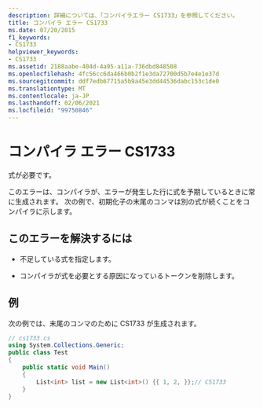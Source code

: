 ```yaml
---
description: 詳細については、「コンパイラエラー CS1733」を参照してください。
title: コンパイラ エラー CS1733
ms.date: 07/20/2015
f1_keywords:
- CS1733
helpviewer_keywords:
- CS1733
ms.assetid: 2188aabe-404d-4a95-a11a-736dbd848508
ms.openlocfilehash: 4fc56cc6da466b0b2f1e3da72700d5b7e4e1e37d
ms.sourcegitcommit: ddf7edb67715a5b9a45e3dd44536dabc153c1de0
ms.translationtype: MT
ms.contentlocale: ja-JP
ms.lasthandoff: 02/06/2021
ms.locfileid: "99750846"
---
```

# <a name="compiler-error-cs1733"></a>コンパイラ エラー CS1733

式が必要です。  
  
 このエラーは、コンパイラが、エラーが発生した行に式を予期しているときに常に生成されます。 次の例で、初期化子の末尾のコンマは別の式が続くことをコンパイラに示します。  
  
## <a name="to-correct-this-error"></a>このエラーを解決するには  
  
- 不足している式を指定します。  
  
- コンパイラが式を必要とする原因になっているトークンを削除します。  
  
## <a name="example"></a>例  

 次の例では、末尾のコンマのために CS1733 が生成されます。  
  
```csharp  
// cs1733.cs  
using System.Collections.Generic;  
public class Test  
{  
    public static void Main()  
    {  
        List<int> list = new List<int>() {{ 1, 2, }};// CS1733  
    }
}  
```
